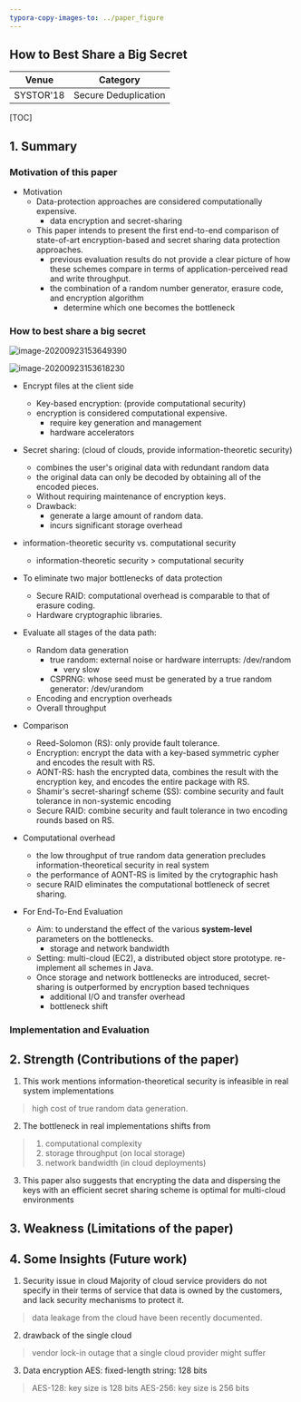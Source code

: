 ```yaml
---
typora-copy-images-to: ../paper_figure
---
```

How to Best Share a Big Secret
------------------------------------------
|  Venue  |       Category       |
| :-----: | :------------------: |
| SYSTOR'18 | Secure Deduplication |
[TOC]

## 1. Summary

### Motivation of this paper
- Motivation
  - Data-protection approaches are considered computationally expensive.
    - data encryption and secret-sharing
  - This paper intends to present the first end-to-end comparison of state-of-art encryption-based and secret sharing data protection approaches.
    - previous evaluation results do not provide a clear picture of how these schemes compare in terms of application-perceived read and write throughput.
    - the combination of a random number generator, erasure code, and encryption algorithm
      - determine which one becomes the bottleneck

### How to best share a big secret

![image-20200923153649390](../paper_figure/image-20200923153649390.png)

![image-20200923153618230](../paper_figure/image-20200923153618230.png)

- Encrypt files at the client side
  - Key-based encryption: (provide computational security)
  - encryption is considered computational expensive.
    - require key generation and management
    - hardware accelerators 

- Secret sharing: (cloud of clouds, provide information-theoretic security)
  - combines the user's original data with redundant random data
  - the original data can only be decoded by obtaining all of the encoded pieces.
  - Without requiring maintenance of encryption keys.
  - Drawback: 
    - generate a large amount of random data.
    - incurs significant storage overhead

- information-theoretic security vs. computational security
  - information-theoretic security $>$ computational security 

- To eliminate two major bottlenecks of data protection
  - Secure RAID: computational overhead is comparable to that of erasure coding.
  - Hardware cryptographic libraries.

- Evaluate all stages of the data path:
  - Random data generation
    - true random: external noise or hardware interrupts: /dev/random
      - very slow
    - CSPRNG: whose seed must be generated by a true random generator: /dev/urandom 
  - Encoding and encryption overheads
  - Overall throughput

- Comparison 
  - Reed-Solomon (RS): only provide fault tolerance.
  - Encryption: encrypt the data with a key-based symmetric cypher and encodes the result with RS.
  - AONT-RS: hash the encrypted data, combines the result with the encryption key, and encodes the entire package with RS.
  - Shamir's secret-sharingf scheme (SS): combine security and fault tolerance in non-systemic encoding
  - Secure RAID: combine security and fault tolerance in two encoding rounds based on RS.

- Computational overhead
  - the low throughput of true random data generation precludes information-theoretical security in real system
  - the performance of AONT-RS is limited by the crytographic hash 
  - secure RAID eliminates the computational bottleneck of secret sharing.

- For End-To-End Evaluation
  - Aim: to understand the effect of the various **system-level** parameters on the bottlenecks.
    - storage and network bandwidth
  - Setting: multi-cloud (EC2), a distributed object store prototype. re-implement all schemes in Java.
  - Once storage and network bottlenecks are introduced, secret-sharing is outperformed by encryption based techniques
    - additional I/O and transfer overhead 
    - bottleneck shift

### Implementation and Evaluation

## 2. Strength (Contributions of the paper)
1. This work mentions information-theoretical security is infeasible in real system implementations
> high cost of true random data generation.

2. The bottleneck in real implementations shifts from 
> 1. computational complexity 
> 2. storage throughput (on local storage)
> 3. network bandwidth (in cloud deployments)

3. This paper also suggests that encrypting the data and dispersing the keys with an efficient secret sharing scheme is optimal for multi-cloud environments
## 3. Weakness (Limitations of the paper)

## 4. Some Insights (Future work)

1. Security issue in cloud
Majority of cloud service providers do not specify in their terms of service that data is owned by the customers, and lack security mechanisms to protect it.
> data leakage from the cloud have been recently documented.

2. drawback of the single cloud 
> vendor lock-in
> outage that a single cloud provider might suffer

3. Data encryption
AES: fixed-length string: 128 bits 
> AES-128: key size is 128 bits
> AES-256: key size is 256 bits 
